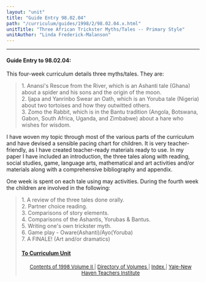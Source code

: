 ```yaml
---
layout: "unit"
title: "Guide Entry 98.02.04"
path: "/curriculum/guides/1998/2/98.02.04.x.html"
unitTitle: "Three African Trickster Myths/Tales -- Primary Style"
unitAuthor: "Linda Frederick-Malanson"
---
```

<body>
 <p>
 </p>
 <hr/>
 <h4>
  Guide Entry to 98.02.04:
 </h4>
 This four-week curriculum details three myths/tales.  They are:
 <p>
 </p>
 <blockquote>
  <dl>
   <dt>
    1.  Anansi's Rescue from the River, which is an Ashanti tale (Ghana) about a spider and his sons and the origin of the moon.
    <dt>
     2.  Ijapa and Yanrinbo Swear an Oath, which is an Yoruba tale (Nigeria) about two tortoises and how they outwitted others.
     <dt>
      3.  Zomo the Rabbit, which is in the Bantu tradition (Angola, Botswana, Gabon, South Africa, Uganda, and Zimbabwe) about a hare who wishes for wisdom.
     </dt>
    </dt>
   </dt>
  </dl>
 </blockquote>
 I have woven my topic through most of the various parts of the curriculum and have devised a sensible pacing chart for children.  It is very teacher-friendly, as I have created teacher-ready materials ready to use.  In my paper I have included an introduction, the three tales along with reading, social studies, game, language arts, mathematical and art activities and/or materials along with a comprehensive bibliography and appendix.
 <p>
  One week is spent on each tale using may activities.  During the fourth week the children are involved in the following:
 </p>
 <p>
 </p>
 <blockquote>
  <dl>
   <dt>
    1.  A review of the three tales done orally.
    <dt>
     2.  Partner choice reading.
     <dt>
      3.  Comparisons of story elements.
      <dt>
       4.  Comparisons of the Ashantis, Yorubas &amp; Bantus.
       <dt>
        5.  Writing one's own trickster myth.
        <dt>
         6.  Game play - Oware(Ashanti)/Ayo(Yoruba)
         <dt>
          7.  A FINALE! (Art and/or dramatics)
          <p>
          </p>
          <h4>
           <a href="../../../units/1998/2/98.02.04.x.html">
            To Curriculum Unit
           </a>
          </h4>
          <center>
           <font size="-1">
            <a href="../../../units/1998/2/">
             Contents of 1998 Volume II
            </a>
            |
            <a href="../../../units/">
             Directory of Volumes
            </a>
            |
            <a href="../../../indexes/">
             Index
            </a>
            |
            <a href="../../../../">
             Yale-New Haven Teachers Institute
            </a>
           </font>
          </center>
         </dt>
        </dt>
       </dt>
      </dt>
     </dt>
    </dt>
   </dt>
  </dl>
 </blockquote>
</body>